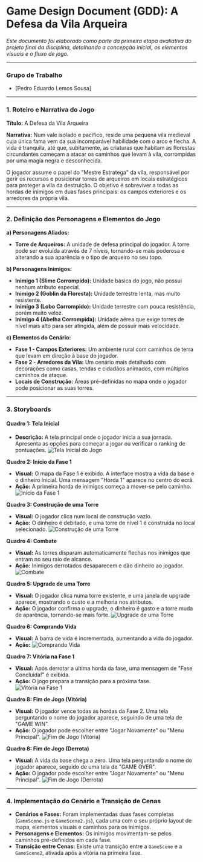 # Game Design Document (GDD): A Defesa da Vila Arqueira

*Este documento foi elaborado como parte da primeira etapa avaliativa do projeto final da disciplina, detalhando a concepção inicial, os elementos visuais e o fluxo de jogo.*

---

### **Grupo de Trabalho**
* [Pedro Eduardo Lemos Sousa]

---

### **1. Roteiro e Narrativa do Jogo**

**Título:** A Defesa da Vila Arqueira

**Narrativa:**
Num vale isolado e pacífico, reside uma pequena vila medieval cuja única fama vem da sua incomparável habilidade com o arco e flecha. A vida é tranquila, até que, subitamente, as criaturas que habitam as florestas circundantes começam a atacar os caminhos que levam à vila, corrompidas por uma magia negra e desconhecida.

O jogador assume o papel do "Mestre Estratega" da vila, responsável por gerir os recursos e posicionar torres de arqueiros em locais estratégicos para proteger a vila da destruição. O objetivo é sobreviver a todas as hordas de inimigos em duas fases principais: os campos exteriores e os arredores da própria vila.

---

### **2. Definição dos Personagens e Elementos do Jogo**

**a) Personagens Aliados:**

* **Torre de Arqueiros:** A unidade de defesa principal do jogador. A torre pode ser evoluída através de 7 níveis, tornando-se mais poderosa e alterando a sua aparência e o tipo de arqueiro no seu topo.

**b) Personagens Inimigos:**

* **Inimigo 1 (Slime Corrompido):** Unidade básica do jogo, não possui nenhum atributo especial.
* **Inimigo 2 (Goblin da Floresta):** Unidade terrestre lenta, mas muito resistente.
* **Inimigo 3 (Lobo Corrompido):** Unidade terrestre com pouca resistência, porém muito veloz.
* **Inimigo 4 (Abelha Corrompida):** Unidade aérea que exige torres de nível mais alto para ser atingida, além de possuir mais velocidade.

**c) Elementos do Cenário:**

* **Fase 1 - Campos Exteriores:** Um ambiente rural com caminhos de terra que levam em direção à base do jogador.
* **Fase 2 - Arredores da Vila:** Um cenário mais detalhado com decorações como casas, tendas e cidadãos animados, com múltiplos caminhos de ataque.
* **Locais de Construção:** Áreas pré-definidas no mapa onde o jogador pode posicionar as suas torres.

---

### **3. Storyboards**

#### **Quadro 1: Tela Inicial**
* **Descrição:** A tela principal onde o jogador inicia a sua jornada. Apresenta as opções para começar a jogar ou verificar o ranking de pontuações.
![Tela Inicial do Jogo](./images/tela-inicial.png)

**Quadro 2: Início da Fase 1**
* **Visual:** O mapa da Fase 1 é exibido. A interface mostra a vida da base e o dinheiro inicial. Uma mensagem "Horda 1" aparece no centro do ecrã.
* **Ação:** A primeira horda de inimigos começa a mover-se pelo caminho.
![Início da Fase 1](./images/horda-1.png)

**Quadro 3: Construção de uma Torre**
* **Visual:** O jogador clica num local de construção vazio.
* **Ação:** O dinheiro é debitado, e uma torre de nível 1 é construída no local selecionado.
![Construção de uma Torre](./images/construindo-torre.gif)

**Quadro 4: Combate**
* **Visual:** As torres disparam automaticamente flechas nos inimigos que entram no seu raio de alcance.
* **Ação:** Inimigos derrotados desaparecem e dão dinheiro ao jogador.
![Combate](./images/atacando-inimigos.gif)

**Quadro 5: Upgrade de uma Torre**
* **Visual:** O jogador clica numa torre existente, e uma janela de upgrade aparece, mostrando o custo e a melhoria nos atributos.
* **Ação:** O jogador confirma o upgrade, o dinheiro é gasto e a torre muda de aparência, tornando-se mais forte.
![Upgrade de uma Torre](./images/upgrade-na-torre.gif)

**Quadro 6: Comprando Vida**
* **Visual:** A barra de vida é incrementada, aumentando a vida do jogador.
* **Ação:** 
![Comprando Vida](./images/proxima-fase.gif)

**Quadro 7: Vitória na Fase 1**
* **Visual:** Após derrotar a última horda da fase, uma mensagem de "Fase Concluída!" é exibida.
* **Ação:** O jogo prepara a transição para a próxima fase.
![Vitória na Fase 1](./images/proxima-fase.gif)

**Quadro 8: Fim de Jogo (Vitória)**
* **Visual:** O jogador vence todas as hordas da Fase 2. Uma tela perguntando o nome do jogador aparece, seguindo de uma tela de "GAME WIN".
* **Ação:** O jogador pode escolher entre "Jogar Novamente" ou "Menu Principal".
![Fim de Jogo (Vitória)](./images/game-win.png)

**Quadro 8: Fim de Jogo (Derrota)**
* **Visual:** A vida da base chega a zero. Uma tela perguntando o nome do jogador aparece, seguido de uma tela de "GAME OVER".
* **Ação:** O jogador pode escolher entre "Jogar Novamente" ou "Menu Principal".
![Fim de Jogo (Derrota)](./images/game-over.png)

---

### **4. Implementação do Cenário e Transição de Cenas**

* **Cenários e Fases:** Foram implementadas duas fases completas (`GameScene.js` e `GameScene2.js`), cada uma com o seu próprio layout de mapa, elementos visuais e caminhos para os inimigos.
* **Personagens e Elementos:** Os inimigos movimentam-se pelos caminhos pré-definidos em cada fase.
* **Transição entre Cenas:** Existe uma transição entre a `GameScene` e a `GameScene2`, ativada após a vitória na primeira fase.

